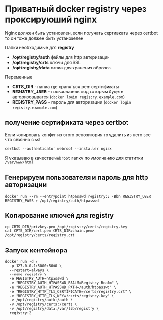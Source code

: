 # Приватный docker registry через проксируюший nginx

Nginx должен быть установлен, если получать сертивкаты через certbot
то он тоже должен быть установелен 


Папки необходимые для **registry**
* **/opt/registry/auth** файлы для http авторизации
* **/opt/registry/crts** ключи для SSL
* **/opt/registry/data** папка для хранения оброзов

Переменные 
* **CRTS_DIR** - папка где храняться pem сертификаты
* **REGISTRY_USER** - пользователь под которым будете авторизовыватся (```docker login registry.example.com```) 
* **REGISTRY_PASS** - пароль для авторизации (```docker login registry.example.com```) 

## получение сертификата через certbot
Если копировать конфиг из этого репозитория то удалить из него все что свзянно с ssl
```
certbot --authenticator webroot --installer nginx
```
Я указываю в качестве ```webroot``` папку по умолчанию для статитки ```/var/www/html``` 

## Генерируем пользователя и пароль для http авторизации

```
docker run --rm --entrypoint htpasswd registry:2 -Bbn REGISTRY_USER REGISTRY_PASS > /opt/registry/auth/htpasswd
```

## Копирование ключей для registry
```
cp CRTS_DIR/privkey.pem /opt/registry/certs/registry.key
cat CRTS_DIR/cert.pem CRTS_DIR/chain.pem> /opt/registry/certs/registry.crt
```

## Запуск контейнера 
```
docker run -d \
  -p 127.0.0.1:5000:5000 \
  --restart=always \
  --name registry \
  -e REGISTRY_AUTH=htpasswd \
  -e "REGISTRY_AUTH_HTPASSWD_REALM=Registry Realm" \
  -e "REGISTRY_AUTH_HTPASSWD_PATH=/auth/htpasswd" \
  -e "REGISTRY_HTTP_TLS_CERTIFICATE=/certs/registry.crt" \
  -e "REGISTRY_HTTP_TLS_KEY=/certs/registry.key" \
  -v /opt/registry/auth:/auth \
  -v /opt/registry/certs:/certs \
  -v /opt/registry/data:/var/lib/registry \
  registry:2
  ```

